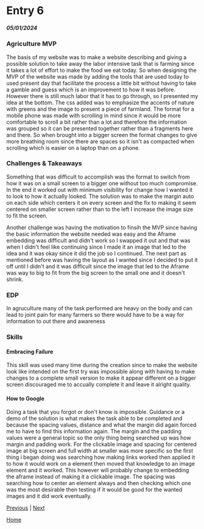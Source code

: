 # Entry 6
##### 05/01/2024

### Agriculture MVP
The basis of my website was to make a website describing and giving a possible solution to take away the labor intensive task that is farming since it takes a lot of effort to make the food we eat today. So when designing the MVP of the website was made by adding the tools that are used today to used present day that facilitate the process a little bit without having to take a gamble and guess which is an improvement to how it was before. However there is still much labor that it has to go through, so I presented my idea at the bottom. The css added was to emphasize the accents of nature with greens and the image to present a piece of farmland. The format for a mobile phone was made with scrolling in mind since it would be more comfortable to scroll a bit rather than a lot and therefore the information was grouped so it can be presented together rather than a fragments here and there. So when brought into a bigger screen the format changes to give more breathing room since there are spaces so it isn't as compacted when scrolling which is easier on a laptop than on a phone.

### Challenges & Takeaways
Something that was difficult to accomplish was the format to switch from how it was on a small screen to a bigger one without too much compromise. In the end it worked out with minimum visibility for change how I wanted it to look to how it actually looked. The solution was to make the margin auto on each side which centers it on every screen and the fix to making it seem centered on smaller screen rather than to the left I increase the image size to fit the screen.

Another challenge was having the motivation to finsih the MVP since having the basic information the website needed was easy and the Aframe embedding was difficult and didn't work so I swapped it out and that was when I didn't feel like continuing since I made it an image that led to the idea and it was okay since it did the job so I continued. The next part as mentioned before was having the layout as I wanted since I decided to put it off until I didn't and it was difficult since the image that led to the Aframe was way to big to fit from the big screen to the small one and it doesn't shrink.

### EDP
In agruculture many of the task performed are heavy on the body and can lead to joint pain for many farmers so there would have to be a way for information to out there and awareness

### Skills
#### Embracing Failure
This skill was used  many time during the creation since to make the website look like intended on the first try was impossible along with having to make changes to a complete small version to make it appear different on a bigger screen discouraged me to accually complete it and leave it alright quality.
#### How to Google
Doing a task that you forgot or don't know is impossible. Guidance or a demo of the solution is what makes the task able to be completed and because the spacing values, distance and what the margin did again forced me to have to find this information again. The margin and the padding values were a general topic so the only thing being searched up was how margin and padding work. For the clickable image and spacing for centered image at big screen and full width at smaller was more specific so the first thing i began doing was searching how making links worked then applied it to how it would work on a element then moved that knowledge to an image element and it worked. This however will probably change to embedding the aframe instead of making it a clickable image. The spacing was searching how to center an element always and then checking which one was the most desirable then testing if it would be good for the wanted images and it did work eventually.





[Previous](entry05.md) | [Next](entry07.md)

[Home](../README.md)
